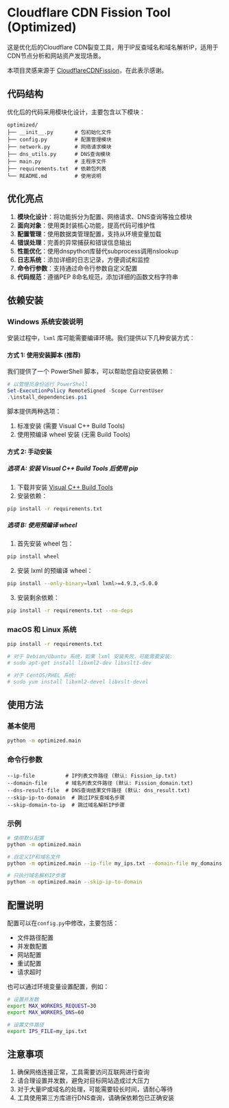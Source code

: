# Cloudflare CDN Fission Tool (Optimized)

这是优化后的Cloudflare CDN裂变工具，用于IP反查域名和域名解析IP，适用于CDN节点分析和网站资产发现场景。

本项目灵感来源于 [CloudflareCDNFission](https://github.com/snowfal1/CloudflareCDNFission)，在此表示感谢。

## 代码结构

优化后的代码采用模块化设计，主要包含以下模块：

```
optimized/
├── __init__.py       # 包初始化文件
├── config.py         # 配置管理模块
├── network.py        # 网络请求模块
├── dns_utils.py      # DNS查询模块
├── main.py           # 主程序文件
├── requirements.txt  # 依赖包列表
└── README.md         # 使用说明
```

## 优化亮点

1. **模块化设计**：将功能拆分为配置、网络请求、DNS查询等独立模块
2. **面向对象**：使用类封装核心功能，提高代码可维护性
3. **配置管理**：使用数据类管理配置，支持从环境变量加载
4. **错误处理**：完善的异常捕获和错误信息输出
5. **性能优化**：使用dnspython库替代subprocess调用nslookup
6. **日志系统**：添加详细的日志记录，方便调试和监控
7. **命令行参数**：支持通过命令行参数自定义配置
8. **代码规范**：遵循PEP 8命名规范，添加详细的函数文档字符串

## 依赖安装

###  Windows 系统安装说明

安装过程中，`lxml` 库可能需要编译环境。我们提供以下几种安装方式：

#### 方式 1: 使用安装脚本 (推荐)

我们提供了一个 PowerShell 脚本，可以帮助您自动安装依赖：

```powershell
# 以管理员身份运行 PowerShell
Set-ExecutionPolicy RemoteSigned -Scope CurrentUser
.\install_dependencies.ps1
```

脚本提供两种选项：
1. 标准安装 (需要 Visual C++ Build Tools)
2. 使用预编译 wheel 安装 (无需 Build Tools)

#### 方式 2: 手动安装

##### 选项 A: 安装 Visual C++ Build Tools 后使用 pip

1. 下载并安装 [Visual C++ Build Tools](https://visualstudio.microsoft.com/visual-cpp-build-tools/)
2. 安装依赖：

```bash
pip install -r requirements.txt
```

##### 选项 B: 使用预编译 wheel

1. 首先安装 wheel 包：

```bash
pip install wheel
```

2. 安装 lxml 的预编译 wheel：

```bash
pip install --only-binary=lxml lxml>=4.9.3,<5.0.0
```

3. 安装剩余依赖：

```bash
pip install -r requirements.txt --no-deps
```

### macOS 和 Linux 系统

```bash
pip install -r requirements.txt

# 对于 Debian/Ubuntu 系统，如果 lxml 安装失败，可能需要安装:
# sudo apt-get install libxml2-dev libxslt1-dev

# 对于 CentOS/RHEL 系统:
# sudo yum install libxml2-devel libxslt-devel
```

## 使用方法

### 基本使用

```bash
python -m optimized.main
```

### 命令行参数

```
--ip-file          # IP列表文件路径 (默认: Fission_ip.txt)
--domain-file      # 域名列表文件路径 (默认: Fission_domain.txt)
--dns-result-file  # DNS查询结果文件路径 (默认: dns_result.txt)
--skip-ip-to-domain  # 跳过IP反查域名步骤
--skip-domain-to-ip  # 跳过域名解析IP步骤
```

### 示例

```bash
# 使用默认配置
python -m optimized.main

# 自定义IP和域名文件
python -m optimized.main --ip-file my_ips.txt --domain-file my_domains.txt

# 只执行域名解析IP步骤
python -m optimized.main --skip-ip-to-domain
```

## 配置说明

配置可以在`config.py`中修改，主要包括：

- 文件路径配置
- 并发数配置
- 网站配置
- 重试配置
- 请求超时

也可以通过环境变量设置配置，例如：

```bash
# 设置并发数
export MAX_WORKERS_REQUEST=30
export MAX_WORKERS_DNS=60

# 设置文件路径
export IPS_FILE=my_ips.txt
```

## 注意事项

1. 确保网络连接正常，工具需要访问互联网进行查询
2. 请合理设置并发数，避免对目标网站造成过大压力
3. 对于大量IP或域名的处理，可能需要较长时间，请耐心等待
4. 工具使用第三方库进行DNS查询，请确保依赖包已正确安装